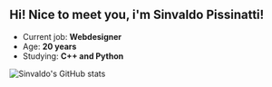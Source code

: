 ## Hi! Nice to meet you, i'm Sinvaldo Pissinatti!
<ul>
  <li>Current job: <strong>Webdesigner</strong></li>
  <li>Age: <strong>20 years</strong></li>
  <li>Studying: <strong>C++ and Python</strong></li>
</ul>


![Sinvaldo's GitHub stats](https://github-readme-stats.vercel.app/api?username=sinvaldodev&show_icons=true&theme=radical)
